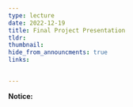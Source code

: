 ```yaml
---
type: lecture
date: 2022-12-19
title: Final Project Presentation
tldr: 
thumbnail: 
hide_from_announcments: true
links: 


---
```

**Notice:**
